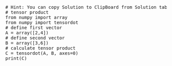 <pre class="file" data-target="clipboard">
# Hint: You can copy Solution to ClipBoard from Solution tab
# tensor product
from numpy import array
from numpy import tensordot
# define first vector
A = array([2,4])
# define second vector
B = array([3,6])
# calculate tensor product
C = tensordot(A, B, axes=0)
print(C)

</pre>

